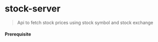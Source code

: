 
# stock-server

> Api to fetch stock prices using stock symbol and stock exchange

#### Prerequisite